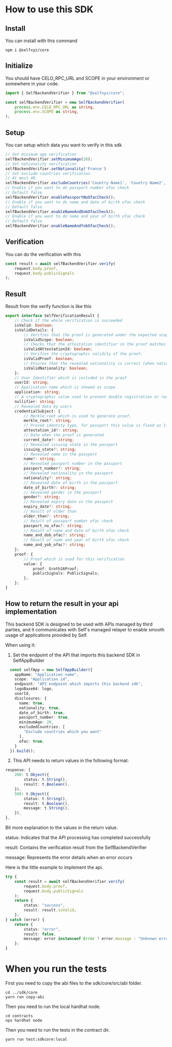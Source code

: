 # How to use this SDK
## Install
You can install with this command
```
npm i @selfxyz/core
```

## Initialize
You should have CELO_RPC_URL and SCOPE in your environment or somewhere in your code.
```typescript
import { SelfBackendVerifier } from "@selfxyz/core";

const selfBackendVerifier = new SelfBackendVerifier(
    process.env.CELO_RPC_URL as string,
    process.env.SCOPE as string,
);
```
## Setup
You can setup which data you want to verify in this sdk
```typescript
// Set minimum age verification
selfBackendVerifier.setMinimumAge(20);
// Set nationality verification
selfBackendVerifier.setNationality('France')
// Set exclude countries verification
// At most 40
selfBackendVerifier.excludeCountries('Country Name1', 'Country Name2', 'Coutry Name3', 'etc...');
// Enable if you want to do passport number ofac check
// Default false
selfBackendVerifier.enablePassportNoOfacCheck();
// Enable if you want to do name and date of birth ofac check
// Default false
selfBackendVerifier.enableNameAndDobOfacCheck();
// Enable if you want to do name and year of birth ofac check
// Default false
selfBackendVerifier.enableNameAndYobOfacCheck();
```

## Verification
You can do the verification with this
```typescript
const result = await selfBackendVerifier.verify(
    request.body.proof,
    request.body.publicSignals
);
```
## Result
Result from the verify function is like this
```typescript
export interface SelfVerificationResult {
    // Check if the whole verification is succeeded
    isValid: boolean;
    isValidDetails: {
        // Verifies that the proof is generated under the expected scope.
        isValidScope: boolean;
        // Checks that the attestation identifier in the proof matches the expected value.
        isValidAttestationId: boolean;
        // Verifies the cryptographic validity of the proof.
        isValidProof: boolean;
        // Ensures that the revealed nationality is correct (when nationality verification is enabled).
        isValidNationality: boolean;
    };
    // User Identifier which is included in the proof
    userId: string;
    // Application name which is showed as scope
    application: string;
    // A cryptographic value used to prevent double registration or reuse of the same proof.
    nullifier: string;
    // Revealed data by users
    credentialSubject: {
        // Merkle root which is used to generate proof.
        merkle_root?: string;
        // Proved identity type, for passport this value is fixed as 1.
        attestation_id?: string;
        // Date when the proof is generated
        current_date?: string;
        // Revealed issuing state in the passport
        issuing_state?: string;
        // Revealed name in the passport 
        name?: string;
        // Revealed passport number in the passport 
        passport_number?: string;
        // Revealed nationality in the passport
        nationality?: string;
        // Revealed date of birth in the passport
        date_of_birth?: string;
        // Revealed gender in the passport
        gender?: string;
        // Revealed expiry date in the passport
        expiry_date?: string;
        // Result of older than
        older_than?: string;
        // Result of passport number ofac check
        passport_no_ofac?: string;
        // Result of name and date of birth ofac check
        name_and_dob_ofac?: string;
        // Result of name and year of birth ofac check
        name_and_yob_ofac?: string;
    };
    proof: {
        // Proof which is used for this verification
        value: {
            proof: Groth16Proof;
            publicSignals: PublicSignals;
        };
    };
}
```

## How to return the result in your api implementation
This backend SDK is designed to be used with APIs managed by third parties, and it communicates with Self's managed relayer to enable smooth usage of applications provided by Self.

When using it:
1. Set the endpoint of the API that imports this backend SDK in SelfAppBuilder
```typescript
  const selfApp = new SelfAppBuilder({
    appName: "Application name",
    scope: "Application id",
    endpoint: "API endpoint which imports this backend sdk",
    logoBase64: logo,
    userId,
    disclosures: {
      name: true,
      nationality: true,
      date_of_birth: true,
      passport_number: true,
      minimumAge: 20,
      excludedCountries: [
        "Exclude countries which you want"
      ],
      ofac: true,
    }
  }).build();
```

2. This API needs to return values in the following format:
```typescript
response: {
    200: t.Object({
        status: t.String(),
        result: t.Boolean(),
    }),
    500: t.Object({
        status: t.String(),
        result: t.Boolean(),
        message: t.String(),
    }),
},
```
Bit more explanation to the values in the return value.

status: Indicates that the API processing has completed successfully

result: Contains the verification result from the SelfBackendVerifier

message: Represents the error details when an error occurs

Here is the little example to implement the api.

```typescript
try {
    const result = await selfBackendVerifier.verify(
        request.body.proof,
        request.body.publicSignals
    );
    return {
        status: "success",
        result: result.isValid,
    };
} catch (error) {
    return {
        status: "error",
        result: false,
        message: error instanceof Error ? error.message : "Unknown error",
    };
}
```

# When you run the tests

First you need to copy the abi files to the sdk/core/src/abi folder.

```
cd ../sdk/core
yarn run copy-abi
```

Then you need to run the local hardhat node.

```
cd contracts
npx hardhat node
```

Then you need to run the tests in the contract dir.

```
yarn run test:sdkcore:local
```
